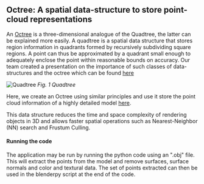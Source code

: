 ## Octree: A spatial data-structure to store point-cloud representations

An [Octree](https://en.wikipedia.org/wiki/Octree) is a three-dimensional analogue of the Quadtree, the latter can be explained more easily. A quadtree is a spatial data structure that stores region information in quadrants formed by recursively subdividing square regions. A point can thus be approximated by a quadrant small enough to adequately enclose the point within reasonable bounds on accuracy. Our team created a presentation on the importance of such classes of data-structures and the octree which can be found [here](https://www.youtube.com/watch?v=ZysTeC49ldw)

![Quadtree](https://upload.wikimedia.org/wikipedia/commons/b/b5/StructureQuadTree.png)
*Fig. 1 Quadtree*

Here, we create an Octree using similar principles and use it store the point cloud information of a highly detailed model [here](https://youtu.be/TvX9Me-Ibkw).

This data structure reduces the time and space complexity of rendering objects in 3D and allows faster spatial operations such as Nearest-Neighbor (NN) search and Frustum Culling.

####  Running the code
The application may be run by running the python code using an ".obj" file. This will extract the points from the model and remove surfaces, surface normals and color and textural data. The set of points extracted can then be used in the blenderpy script at the end of the code.

